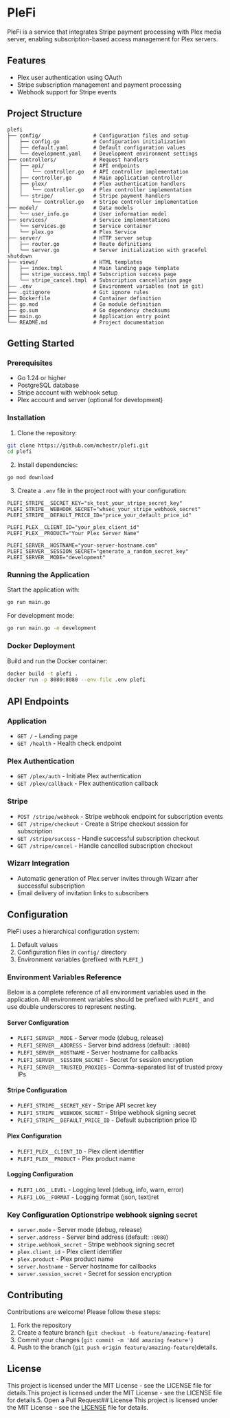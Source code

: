 # PleFi

PleFi is a service that integrates Stripe payment processing with Plex media server, enabling subscription-based access management for Plex servers.

## Features

- Plex user authentication using OAuth
- Stripe subscription management and payment processing
- Webhook support for Stripe events

## Project Structure

```
plefi
├── config/                 # Configuration files and setup
│   ├── config.go           # Configuration initialization
│   ├── default.yaml        # Default configuration values
│   └── development.yaml    # Development environment settings
├── controllers/            # Request handlers
│   ├── api/                # API endpoints
│   │   └── controller.go   # API controller implementation
│   ├── controller.go       # Main application controller
│   ├── plex/               # Plex authentication handlers
│   │   └── controller.go   # Plex controller implementation
│   └── stripe/             # Stripe payment handlers
│       └── controller.go   # Stripe controller implementation
├── model/                  # Data models
│   └── user_info.go        # User information model
├── services/               # Service implementations
│   └── services.go         # Service container
│   └── plex.go             # Plex Service
├── server/                 # HTTP server setup
│   ├── router.go           # Route definitions
│   └── server.go           # Server initialization with graceful shutdown
├── views/                  # HTML templates
│   ├── index.tmpl          # Main landing page template
│   ├── stripe_success.tmpl # Subscription success page
│   └── stripe_cancel.tmpl  # Subscription cancellation page
├── .env                    # Environment variables (not in git)
├── .gitignore              # Git ignore rules
├── Dockerfile              # Container definition
├── go.mod                  # Go module definition
├── go.sum                  # Go dependency checksums
├── main.go                 # Application entry point
└── README.md               # Project documentation
```

## Getting Started

### Prerequisites

- Go 1.24 or higher
- PostgreSQL database
- Stripe account with webhook setup
- Plex account and server (optional for development)

### Installation

1. Clone the repository:

```bash
git clone https://github.com/mchestr/plefi.git
cd plefi
```

2. Install dependencies:

```bash
go mod download
```

3. Create a `.env` file in the project root with your configuration:

```
PLEFI_STRIPE__SECRET_KEY="sk_test_your_stripe_secret_key"
PLEFI_STRIPE__WEBHOOK_SECRET="whsec_your_stripe_webhook_secret"
PLEFI_STRIPE__DEFAULT_PRICE_ID="price_your_default_price_id"

PLEFI_PLEX__CLIENT_ID="your_plex_client_id"
PLEFI_PLEX__PRODUCT="Your Plex Server Name"

PLEFI_SERVER__HOSTNAME="your-server-hostname.com"
PLEFI_SERVER__SESSION_SECRET="generate_a_random_secret_key"
PLEFI_SERVER__MODE="development"
```

### Running the Application

Start the application with:

```bash
go run main.go
```

For development mode:

```bash
go run main.go -e development
```

### Docker Deployment

Build and run the Docker container:

```bash
docker build -t plefi .
docker run -p 8080:8080 --env-file .env plefi
```

## API Endpoints

### Application

- `GET /` - Landing page
- `GET /health` - Health check endpoint

### Plex Authentication

- `GET /plex/auth` - Initiate Plex authentication
- `GET /plex/callback` - Plex authentication callback

### Stripe

- `POST /stripe/webhook` - Stripe webhook endpoint for subscription events
- `GET /stripe/checkout` - Create a Stripe checkout session for subscription
- `GET /stripe/success` - Handle successful subscription checkout
- `GET /stripe/cancel` - Handle cancelled subscription checkout

### Wizarr Integration

- Automatic generation of Plex server invites through Wizarr after successful subscription
- Email delivery of invitation links to subscribers

## Configuration

PleFi uses a hierarchical configuration system:

1. Default values
2. Configuration files in `config/` directory
3. Environment variables (prefixed with `PLEFI_`)

### Environment Variables Reference

Below is a complete reference of all environment variables used in the application. All environment variables should be prefixed with `PLEFI_` and use double underscores to represent nesting.

#### Server Configuration
- `PLEFI_SERVER__MODE` - Server mode (debug, release)
- `PLEFI_SERVER__ADDRESS` - Server bind address (default: `:8080`)
- `PLEFI_SERVER__HOSTNAME` - Server hostname for callbacks
- `PLEFI_SERVER__SESSION_SECRET` - Secret for session encryption
- `PLEFI_SERVER__TRUSTED_PROXIES` - Comma-separated list of trusted proxy IPs

#### Stripe Configuration
- `PLEFI_STRIPE__SECRET_KEY` - Stripe API secret key
- `PLEFI_STRIPE__WEBHOOK_SECRET` - Stripe webhook signing secret
- `PLEFI_STRIPE__DEFAULT_PRICE_ID` - Default subscription price ID

#### Plex Configuration
- `PLEFI_PLEX__CLIENT_ID` - Plex client identifier
- `PLEFI_PLEX__PRODUCT` - Plex product name

#### Logging Configuration
- `PLEFI_LOG__LEVEL` - Logging level (debug, info, warn, error)
- `PLEFI_LOG__FORMAT` - Logging format (json, text)ret

### Key Configuration Optionstripe webhook signing secret
- `server.mode` - Server mode (debug, release)
- `server.address` - Server bind address (default: `:8080`)
- `stripe.webhook_secret` - Stripe webhook signing secret
- `plex.client_id` - Plex client identifier
- `plex.product` - Plex product name
- `server.hostname` - Server hostname for callbacks
- `server.session_secret` - Secret for session encryption

## Contributing

Contributions are welcome! Please follow these steps:

1. Fork the repository
2. Create a feature branch (`git checkout -b feature/amazing-feature`)
3. Commit your changes (`git commit -m 'Add amazing feature'`)
4. Push to the branch (`git push origin feature/amazing-feature`)details.

## License

This project is licensed under the MIT License - see the LICENSE file for details.This project is licensed under the MIT License - see the LICENSE file for details.5. Open a Pull Request## License
This project is licensed under the MIT License - see the [LICENSE](LICENSE) file for details.
